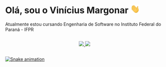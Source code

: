 <h1>Olá, sou o Vinícius Margonar <img  src="https://raw.githubusercontent.com/ABSphreak/ABSphreak/master/gifs/Hi.gif" width="30px"></h1>

Atualmente estou cursando Engenharia de Software no Instituto Federal do Paraná - IFPR



##

<div align="center">
  <a href="https://github.com/ViniciusMargonar">
  <img height="145em" src="https://github-readme-stats.vercel.app/api?username=ViniciusMargonar&show_icons=true&theme=dark&include_all_commits=true&count_private=true"/>
  <img height="145" src="https://github-readme-stats.vercel.app/api/top-langs/?username=ViniciusMargonar&layout=compact&langs_count=7&theme=dark"/>
</div>

##

![Snake animation](https://github.com/ViniciusMargonar)
